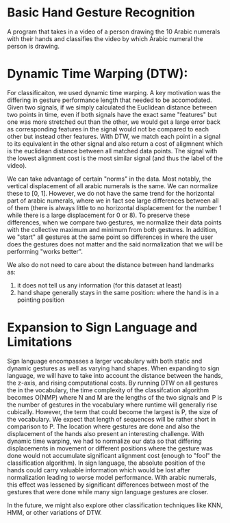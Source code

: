 # Basic Hand Gesture Recognition

A program that takes in a video of a person drawing the 10 Arabic numerals with their hands and classifies the video by which Arabic numeral the person is drawing.

# Dynamic Time Warping (DTW):

For classificaiton, we used dynamic time warping.  A key motivation was the differing in gesture performance length that needed to be accomodated.  Given two signals, if we simply calculated the Euclidean distance between two points in time, even if both signals have the exact same "features" but one was more stretched out than the other, we would get a large error back as corresponding features in the signal would not be compared to each other but instead other features.  With DTW, we match each point in a signal to its equivalent in the other signal and also return a cost of aligmnent which is the euclidean distance between all matched data points.  The signal with the lowest alignment cost is the most similar signal (and thus the label of the video).

We can take advantage of certain "norms" in the data.  Most notably, the vertical displacement of all arabic numerals is the same.  We can normalize these to [0, 1].  However, we do not have the same trend for the horizontal part of arabic numerals, where we in fact see large differences between all of them (there is always little to no horizontal displacement for the number 1 while there is a large displacement for 0 or 8). To preserve these differences, when we compare two gestures, we normalize their data points with the collective maximum and minimum from both gestures.  In addition, we "start" all gestures at the same point so differences in where the user does the gestures does not matter and the said normalization that we will be performing "works better".

We also do not need to care about the distance between hand landmarks as:
1. it does not tell us any information (for this dataset at least)
2. hand shape generally stays in the same position: where the hand is in a pointing position

# Expansion to Sign Language and Limitations

Sign language encompasses a larger vocabulary with both static and dynamic gestures as well as varying hand shapes.  When expanding to sign language, we will have to take into account the distance between the hands, the z-axis, and rising computational costs.  By running DTW on all gestures the in the vocabulary, the time complexity of the classifcation algorithm becomes O(NMP) where N and M are the lengths of the two signals and P is the number of gestures in the vocabulary where runtime will generally rise cubically.  However, the term that could become the largest is P, the size of the vocabulary.  We expect that length of sequences will be rather short in comparison to P.  The location where gestures are done and also the displacement of the hands also present an interesting challenge.  With dynamic time warping, we had to normalize our data so that differing displacements in movement or different positions where the gesture was done would not accumulate significant alignment cost (enough to "fool" the classification algorithm).  In sign language, the absolute position of the hands could carry valuable information which would be lost after normalization leading to worse model performance.  With arabic numerals, this effect was lessened by significant differences between most of the gestures that were done while many sign language gestures are closer.

In the future, we might also explore other classification techniques like KNN, HMM, or other variations of DTW.
